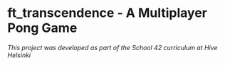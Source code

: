 # ft_transcendence - A Multiplayer Pong Game

*This project was developed as part of the School 42 curriculum at Hive Helsinki*
